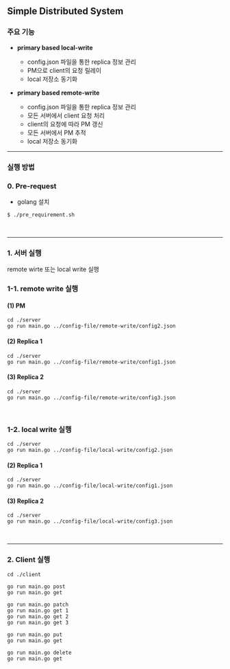 ## Simple Distributed System


### 주요 기능

- **primary based local-write**
    - config.json 파일을 통한 replica 정보 관리
    - PM으로 client의 요청 릴레이
    - local 저장소 동기화


- **primary based remote-write**
    - config.json 파일을 통한 replica 정보 관리
    - 모든 서버에서 client 요청 처리
    - client의 요청에 따라 PM 갱신
    - 모든 서버에서 PM 추적
    - local 저장소 동기화


---


### 실행 방법

### 0. Pre-request
- golang 설치
```shell
$ ./pre_requirement.sh
```

<br>

---
### 1. 서버 실행
remote wirte 또는 local write 실행

### 1-1. remote write 실행

#### (1) PM
```shell
cd ./server
go run main.go ../config-file/remote-write/config2.json
```

#### (2) Replica 1
```shell
cd ./server
go run main.go ../config-file/remote-write/config1.json
```

#### (3) Replica 2
```shell
cd ./server
go run main.go ../config-file/remote-write/config3.json
```


<br>

### 1-2. local write 실행


```shell
cd ./server
go run main.go ../config-file/local-write/config2.json
```

#### (2) Replica 1
```shell
cd ./server
go run main.go ../config-file/local-write/config1.json
```

#### (3) Replica 2
```shell
cd ./server
go run main.go ../config-file/local-write/config3.json
```
<br>

---
### 2. Client 실행 

```shell
cd ./client

go run main.go post
go run main.go get

go run main.go patch
go run main.go get 1
go run main.go get 2
go run main.go get 3

go run main.go put
go run main.go get 

go run main.go delete
go run main.go get 
```

<br>
<br>
